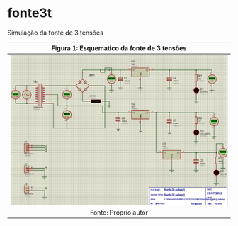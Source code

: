 # fonte3t


Simulação da fonte de 3 tensões

| Figura 1: Esquematico da fonte de 3 tensões |
|:-------------------------------------------:|
| ![esquematico](https://github.com/VYNIexec/fonte3t/blob/main/Esquematico.PNG) |
| Fonte: Próprio autor |
